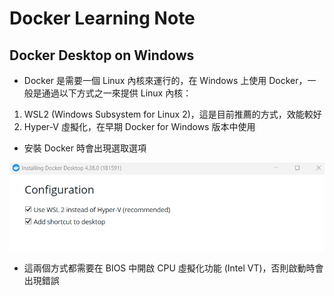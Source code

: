 # Docker Learning Note

## Docker Desktop on Windows

- Docker 是需要一個 Linux 內核來運行的，在 Windows 上使用 Docker，一般是通過以下方式之一來提供 Linux 內核：

1. WSL2 (Windows Subsystem for Linux 2)，這是目前推薦的方式，效能較好
2. Hyper-V 虛擬化，在早期 Docker for Windows 版本中使用

- 安裝 Docker 時會出現選取選項

![](01.png)

- 這兩個方式都需要在 BIOS 中開啟 CPU 虛擬化功能 (Intel VT)，否則啟動時會出現錯誤